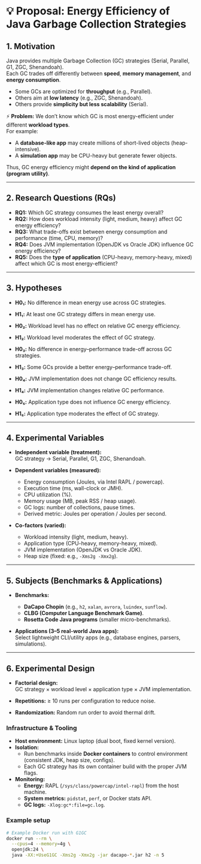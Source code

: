 # 💡 Proposal: Energy Efficiency of Java Garbage Collection Strategies

## 1. Motivation
Java provides multiple Garbage Collection (GC) strategies (Serial, Parallel, G1, ZGC, Shenandoah).  
Each GC trades off differently between **speed**, **memory management**, and **energy consumption**.  

- Some GCs are optimized for **throughput** (e.g., Parallel).  
- Others aim at **low latency** (e.g., ZGC, Shenandoah).  
- Others provide **simplicity but less scalability** (Serial).  

⚡ **Problem:** We don’t know which GC is most energy-efficient under different **workload types**.  
For example:
- A **database-like app** may create millions of short-lived objects (heap-intensive).  
- A **simulation app** may be CPU-heavy but generate fewer objects.  

Thus, GC energy efficiency might **depend on the kind of application (program utility)**.

---

## 2. Research Questions (RQs)

- **RQ1:** Which GC strategy consumes the least energy overall?  
- **RQ2:** How does workload intensity (light, medium, heavy) affect GC energy efficiency?  
- **RQ3:** What trade-offs exist between energy consumption and performance (time, CPU, memory)?  
- **RQ4:** Does JVM implementation (OpenJDK vs Oracle JDK) influence GC energy efficiency?  
- **RQ5:** Does the **type of application** (CPU-heavy, memory-heavy, mixed) affect which GC is most energy-efficient?

---

## 3. Hypotheses

- **H0₁:** No difference in mean energy use across GC strategies.  
- **H1₁:** At least one GC strategy differs in mean energy use.  

- **H0₂:** Workload level has no effect on relative GC energy efficiency.  
- **H1₂:** Workload level moderates the effect of GC strategy.  

- **H0₃:** No difference in energy–performance trade-off across GC strategies.  
- **H1₃:** Some GCs provide a better energy–performance trade-off.  

- **H0₄:** JVM implementation does not change GC efficiency results.  
- **H1₄:** JVM implementation changes relative GC performance.  

- **H0₅:** Application type does not influence GC energy efficiency.  
- **H1₅:** Application type moderates the effect of GC strategy.  

---

## 4. Experimental Variables

- **Independent variable (treatment):**  
  GC strategy → Serial, Parallel, G1, ZGC, Shenandoah.  

- **Dependent variables (measured):**  
  - Energy consumption (Joules, via Intel RAPL / powercap).  
  - Execution time (ms, wall-clock or JMH).  
  - CPU utilization (%).  
  - Memory usage (MB, peak RSS / heap usage).  
  - GC logs: number of collections, pause times.  
  - Derived metric: Joules per operation / Joules per second.  

- **Co-factors (varied):**  
  - Workload intensity (light, medium, heavy).  
  - Application type (CPU-heavy, memory-heavy, mixed).  
  - JVM implementation (OpenJDK vs Oracle JDK).  
  - Heap size (fixed: e.g., `-Xms2g -Xmx2g`).  

---

## 5. Subjects (Benchmarks & Applications)

- **Benchmarks:**  
  - **DaCapo Chopin** (e.g., `h2`, `xalan`, `avrora`, `luindex`, `sunflow`).  
  - **CLBG (Computer Language Benchmark Game)**.  
  - **Rosetta Code Java programs** (smaller micro-benchmarks).  

- **Applications (3–5 real-world Java apps):**  
  Select lightweight CLI/utility apps (e.g., database engines, parsers, simulations).

---

## 6. Experimental Design

- **Factorial design:**  
  GC strategy × workload level × application type × JVM implementation.  

- **Repetitions:** ≥ 10 runs per configuration to reduce noise.  
- **Randomization:** Random run order to avoid thermal drift.  

### Infrastructure & Tooling
- **Host environment:** Linux laptop (dual boot, fixed kernel version).  
- **Isolation:**  
  - Run benchmarks inside **Docker containers** to control environment (consistent JDK, heap size, configs).  
  - Each GC strategy has its own container build with the proper JVM flags.  
- **Monitoring:**  
  - **Energy:** RAPL (`/sys/class/powercap/intel-rapl`) from the host machine.  
  - **System metrics:** `pidstat`, `perf`, or Docker stats API.  
  - **GC logs:** `-Xlog:gc*:file=gc.log`.  

### Example setup
```bash
# Example Docker run with G1GC
docker run --rm \
  --cpus=4 --memory=4g \
  openjdk:24 \
  java -XX:+UseG1GC -Xms2g -Xmx2g -jar dacapo-*.jar h2 -n 5
